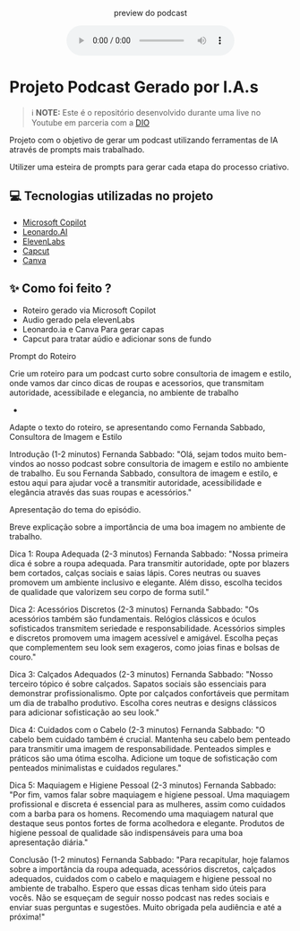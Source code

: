 
<p align="center">
    preview do podcast
</p>

<div align="center">
    <audio src="output/podcast_editado.MP3" controls title="Podcast editado"></audio>
</div>

# Projeto Podcast Gerado por I.A.s


 > ℹ️ **NOTE:** Este é o repositório desenvolvido durante uma live no Youtube em parceria com a [DIO](https://dio.me)

Projeto com o objetivo de gerar um podcast utilizando ferramentas de IA através de prompts mais trabalhado.

Utilizer uma esteira de prompts para gerar cada etapa do processo criativo.

## 💻 Tecnologias utilizadas no projeto

- [Microsoft Copilot](https://copilot.microsoft.com/) 
- [Leonardo.AI](https://leonardo.ai/)
- [ElevenLabs](https://beta.elevenlabs.io/)
- [Capcut](https://www.capcut.com/pt-br/)
- [Canva](https://www.canva.com/)


## ✨ Como foi feito ?

- Roteiro gerado via Microsoft Copilot
- Audio gerado pela elevenLabs
- Leonardo.ia e Canva Para gerar capas
- Capcut para tratar aúdio e adicionar sons de fundo

Prompt do Roteiro

Crie um roteiro para um podcast curto sobre consultoria de imagem e estilo, onde vamos dar cinco dicas de roupas e acessorios, que transmitam autoridade, acessibilade e elegancia, no ambiente de trabalho

+

Adapte o texto do roteiro, se apresentando como Fernanda Sabbado, Consultora de Imagem e Estilo

Introdução (1-2 minutos)
Fernanda Sabbado: "Olá, sejam todos muito bem-vindos ao nosso podcast sobre consultoria de imagem e estilo no ambiente de trabalho. Eu sou Fernanda Sabbado, consultora de imagem e estilo, e estou aqui para ajudar você a transmitir autoridade, acessibilidade e elegância através das suas roupas e acessórios."

Apresentação do tema do episódio.

Breve explicação sobre a importância de uma boa imagem no ambiente de trabalho.

Dica 1: Roupa Adequada (2-3 minutos)
Fernanda Sabbado: "Nossa primeira dica é sobre a roupa adequada. Para transmitir autoridade, opte por blazers bem cortados, calças sociais e saias lápis. Cores neutras ou suaves promovem um ambiente inclusivo e elegante. Além disso, escolha tecidos de qualidade que valorizem seu corpo de forma sutil."

Dica 2: Acessórios Discretos (2-3 minutos)
Fernanda Sabbado: "Os acessórios também são fundamentais. Relógios clássicos e óculos sofisticados transmitem seriedade e responsabilidade. Acessórios simples e discretos promovem uma imagem acessível e amigável. Escolha peças que complementem seu look sem exageros, como joias finas e bolsas de couro."

Dica 3: Calçados Adequados (2-3 minutos)
Fernanda Sabbado: "Nosso terceiro tópico é sobre calçados. Sapatos sociais são essenciais para demonstrar profissionalismo. Opte por calçados confortáveis que permitam um dia de trabalho produtivo. Escolha cores neutras e designs clássicos para adicionar sofisticação ao seu look."

Dica 4: Cuidados com o Cabelo (2-3 minutos)
Fernanda Sabbado: "O cabelo bem cuidado também é crucial. Mantenha seu cabelo bem penteado para transmitir uma imagem de responsabilidade. Penteados simples e práticos são uma ótima escolha. Adicione um toque de sofisticação com penteados minimalistas e cuidados regulares."

Dica 5: Maquiagem e Higiene Pessoal (2-3 minutos)
Fernanda Sabbado: "Por fim, vamos falar sobre maquiagem e higiene pessoal. Uma maquiagem profissional e discreta é essencial para as mulheres, assim como cuidados com a barba para os homens. Recomendo uma maquiagem natural que destaque seus pontos fortes de forma acolhedora e elegante. Produtos de higiene pessoal de qualidade são indispensáveis para uma boa apresentação diária."

Conclusão (1-2 minutos)
Fernanda Sabbado: "Para recapitular, hoje falamos sobre a importância da roupa adequada, acessórios discretos, calçados adequados, cuidados com o cabelo e maquiagem e higiene pessoal no ambiente de trabalho. Espero que essas dicas tenham sido úteis para vocês. Não se esqueçam de seguir nosso podcast nas redes sociais e enviar suas perguntas e sugestões. Muito obrigada pela audiência e até a próxima!"



